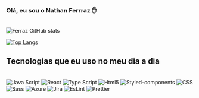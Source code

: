 ### Olá, eu sou o Nathan Ferrraz ✋

[![]()]()

![Ferraz GitHub stats](https://github-readme-stats.vercel.app/api?username=FerrazNathan&show_icons=true&theme=radical)

[![Top Langs](https://github-readme-stats.vercel.app/api/top-langs/?username=FerrazNathan&layout=compact)](https://github.com/FerrazNathan/github-readme-stats)

## Tecnologias que eu uso no meu dia a dia

<div style= 'display: inline_block'><br />
  <img align= 'center' alt='Java Script' src= 'https://img.shields.io/badge/JavaScript-F7DF1E?style=for-the-badge&logo=javascript&logoColor=black' />
  <img align= 'center' alt='React' src= 'https://img.shields.io/badge/React-20232A?style=for-the-badge&logo=react&logoColor=61DAFB' />
  <img align= 'center' alt='Type Script' src= 'https://img.shields.io/badge/TypeScript-007ACC?style=for-the-badge&logo=typescript&logoColor=white' />  
  <img align= 'center' alt='Html5' src= 'https://img.shields.io/badge/HTML-239120?style=for-the-badge&logo=html5&logoColor=white' />
  <img align= 'center' alt='Styled-components' src= 'https://img.shields.io/badge/styled--components-DB7093?style=for-the-badge&logo=styled-components&logoColor=white' />
  <img align= 'center' alt='CSS' src= 'https://img.shields.io/badge/CSS-239120?&style=for-the-badge&logo=css3&logoColor=white' />
  <img align= 'center' alt='Sass' src= 'https://img.shields.io/badge/Sass-CC6699?style=for-the-badge&logo=sass&logoColor=white' />  
  <img align= 'center' alt='Azure' src= 'https://img.shields.io/badge/Microsoft_Azure-0089D6?style=for-the-badge&logo=microsoft-azure&logoColor=white' />
  <img align= 'center' alt='Jira' src= 'https://img.shields.io/badge/Jira-0052CC?style=for-the-badge&logo=Jira&logoColor=white' />
  <img align= 'center' alt='EsLint' src= 'https://img.shields.io/badge/eslint-3A33D1?style=for-the-badge&logo=eslint&logoColor=white' />
  <img align= 'center' alt='Prettier' src= 'https://img.shields.io/badge/prettier-1A2C34?style=for-the-badge&logo=prettier&logoColor=F7BA3E' />
</div>

<!--
**FerrazNathan/FerrazNathan** is a ✨ _special_ ✨ repository because its `README.md` (this file) appears on your GitHub profile.
